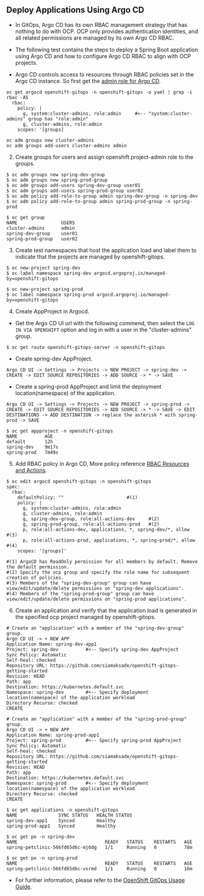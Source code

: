## Deploy Applications Using Argo CD

* In GitOps, Argo CD has its own RBAC management strategy that has nothing to do with OCP. 
  OCP only provides authentication identities, and all related permissions are managed by its own Argo CD RBAC.
* The following test contains the steps to deploy a Spring Boot application using Argo CD and how to configure Argo CD RBAC to align with OCP projects.



* Argo CD controls access to resources through RBAC policies set in the Argo CD instance. So first get the [admin role for Argo CD](https://access.redhat.com/solutions/6975821).
~~~
oc get argocd openshift-gitops -n openshift-gitops -o yaml | grep -i rbac -A5 
  rbac:
    policy: |
      g, system:cluster-admins, role:admin     #<-- "system:cluster-admins" group has "role:admin"
      g, cluster-admins, role:admin
    scopes: '[groups]

oc adm groups new cluster-admins
oc adm groups add-users cluster-admins admin
~~~

2. Create groups for users and assign openshift project-admin role to the groups.
~~~
$ oc adm groups new spring-dev-group
$ oc adm groups new spring-prod-group
$ oc adm groups add-users spring-dev-group user01
$ oc adm groups add-users spring-prod-group user02
$ oc adm policy add-role-to-group admin spring-dev-group -n spring-dev
$ oc adm policy add-role-to-group admin spring-prod-group -n spring-prod

$ oc get group
NAME                USERS
cluster-admins      admin
spring-dev-group    user01
spring-prod-group   user02
~~~

3. Create test namespaces that host the application load and label them to indicate that the projects are managed by openshift-gitops.
~~~
$ oc new-project spring-dev
$ oc label namespace spring-dev argocd.argoproj.io/managed-by=openshift-gitops

$ oc new-project spring-prod
$ oc label namespace spring-prod argocd.argoproj.io/managed-by=openshift-gitops
~~~

4. Create AppProject in Argocd.

* Get the Argo CD UI url with the following commend, then select the `LOG IN VIA OPENSHIFT` option and log in with a user in the "cluster-admins" group.
~~~
$ oc get route openshift-gitops-server -n openshift-gitops
~~~
* Create spring-dev AppProject.
~~~
Argo CD UI -> Settings -> Projects -> NEW PROJECT -> spring-dev -> CREATE -> EDIT SOURCE REPOSITORIES -> ADD SOURCE -> * -> SAVE
~~~
* Create a spring-prod AppProject and limit the deployment location(namespace) of the application.
~~~
Argo CD UI -> Settings -> Projects -> NEW PROJECT -> spring-prod -> CREATE -> EDIT SOURCE REPOSITORIES -> ADD SOURCE -> * -> SAVE -> EDIT DESTINATIONS -> ADD DESTINATION -> replace the asterisk * with spring-prod -> SAVE
~~~
~~~
$ oc get appproject -n openshift-gitops
NAME          AGE
default       12h
spring-dev    9m17s
spring-prod   7m49s
~~~

5. Add RBAC policy in Argo CD, More policy reference [RBAC Resources and Actions](https://argo-cd.readthedocs.io/en/stable/operator-manual/rbac/#basic-built-in-roles).
~~~
$ oc edit argocd openshift-gitops -n openshift-gitops
spec:
  rbac:
    defaultPolicy: ""                       #(1)
    policy: |
      g, system:cluster-admins, role:admin
      g, cluster-admins, role:admin
      g, spring-dev-group, role:all-actions-dev     #(2)
      g, spring-prod-group, role:all-actions-prod   #(2)
      p, role:all-actions-dev, applications, *, spring-dev/*, allow     #(3)
      p, role:all-actions-prod, applications, *, spring-prod/*, allow   #(4)
    scopes: '[groups]'

#(1) ArgoCD has ReadOnly permission for all members by default. Remove the default permission.
#(2) Specify the ocp group and specify the role name for subsequent creation of policies.
#(3) Members of the "spring-dev-group" group can have view/edit/update/delete permissions on "spring-dev applications".
#(4) Members of the "spring-prod-group" group can have view/edit/update/delete permissions on "spring-prod applications".
~~~

6. Create an application and verify that the application load is generated in the specified ocp project managed by openshift-gitops.
~~~
# Create an "application" with a member of the "spring-dev-group" group.
Argo CD UI -> + NEW APP
Application Name: spring-dev-app1
Project: spring-dev          #<-- Specify spring-dev AppProject
Sync Policy: Automatic
Self-heal: checked
Repository URL: https://github.com/siamaksade/openshift-gitops-getting-started
Revision: HEAD
Path: app
Destination: https://kubernetes.default.svc
Namespace: spring-dev        #<-- Specify deployment location(namespace) of the application workload
Directory Recurse: checked
CREATE

# Create an "application" with a member of the "spring-prod-group" group.
Argo CD UI -> + NEW APP
Application Name: spring-prod-app1
Project: spring-prod         #<-- Specify spring-prod AppProject
Sync Policy: Automatic
Self-heal: checked
Repository URL: https://github.com/siamaksade/openshift-gitops-getting-started
Revision: HEAD
Path: app
Destination: https://kubernetes.default.svc
Namespace: spring-prod       #<-- Specify deployment location(namespace) of the application workload
Directory Recurse: checked
CREATE

$ oc get applications -n openshift-gitops
NAME               SYNC STATUS   HEALTH STATUS
spring-dev-app1    Synced        Healthy
spring-prod-app1   Synced        Healthy

$ oc get po -n spring-dev
NAME                                READY   STATUS    RESTARTS   AGE
spring-petclinic-566fd65d6c-mj6dg   1/1     Running   0          78m

$ oc get po -n spring-prod
NAME                                READY   STATUS    RESTARTS   AGE
spring-petclinic-566fd65d6c-vsrmd   1/1     Running   0          16m
~~~

* For further information, please refer to the [OpenShift GitOps Usage Guide](https://github.com/redhat-developer/gitops-operator/blob/master/docs/OpenShift%20GitOps%20Usage%20Guide.md#openshift-gitops-usage-guide).
